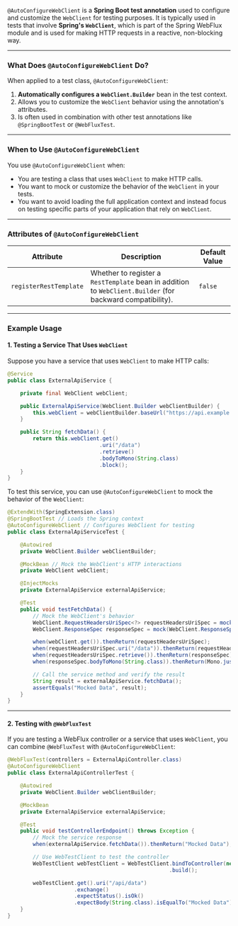 `@AutoConfigureWebClient` is a **Spring Boot test annotation** used to configure and customize the `WebClient` for testing purposes. It is typically used in tests that involve **Spring's `WebClient`**, which is part of the Spring WebFlux module and is used for making HTTP requests in a reactive, non-blocking way.

---

### **What Does `@AutoConfigureWebClient` Do?**

When applied to a test class, `@AutoConfigureWebClient`:
1. **Automatically configures a `WebClient.Builder`** bean in the test context.
2. Allows you to customize the `WebClient` behavior using the annotation's attributes.
3. Is often used in combination with other test annotations like `@SpringBootTest` or `@WebFluxTest`.

---

### **When to Use `@AutoConfigureWebClient`**

You use `@AutoConfigureWebClient` when:
- You are testing a class that uses `WebClient` to make HTTP calls.
- You want to mock or customize the behavior of the `WebClient` in your tests.
- You want to avoid loading the full application context and instead focus on testing specific parts of your application that rely on `WebClient`.

---

### **Attributes of `@AutoConfigureWebClient`**

| **Attribute**      | **Description**                                                                                         | **Default Value** |
|--------------------|---------------------------------------------------------------------------------------------------------|-------------------|
| `registerRestTemplate` | Whether to register a `RestTemplate` bean in addition to `WebClient.Builder` (for backward compatibility). | `false`           |

---

### **Example Usage**

#### **1. Testing a Service That Uses `WebClient`**

Suppose you have a service that uses `WebClient` to make HTTP calls:

```java
@Service
public class ExternalApiService {

    private final WebClient webClient;

    public ExternalApiService(WebClient.Builder webClientBuilder) {
        this.webClient = webClientBuilder.baseUrl("https://api.example.com").build();
    }

    public String fetchData() {
        return this.webClient.get()
                             .uri("/data")
                             .retrieve()
                             .bodyToMono(String.class)
                             .block();
    }
}
```

To test this service, you can use `@AutoConfigureWebClient` to mock the behavior of the `WebClient`:

```java
@ExtendWith(SpringExtension.class)
@SpringBootTest // Loads the Spring context
@AutoConfigureWebClient // Configures WebClient for testing
public class ExternalApiServiceTest {

    @Autowired
    private WebClient.Builder webClientBuilder;

    @MockBean // Mock the WebClient's HTTP interactions
    private WebClient webClient;

    @InjectMocks
    private ExternalApiService externalApiService;

    @Test
    public void testFetchData() {
        // Mock the WebClient's behavior
        WebClient.RequestHeadersUriSpec<?> requestHeadersUriSpec = mock(WebClient.RequestHeadersUriSpec.class);
        WebClient.ResponseSpec responseSpec = mock(WebClient.ResponseSpec.class);

        when(webClient.get()).thenReturn(requestHeadersUriSpec);
        when(requestHeadersUriSpec.uri("/data")).thenReturn(requestHeadersUriSpec);
        when(requestHeadersUriSpec.retrieve()).thenReturn(responseSpec);
        when(responseSpec.bodyToMono(String.class)).thenReturn(Mono.just("Mocked Data"));

        // Call the service method and verify the result
        String result = externalApiService.fetchData();
        assertEquals("Mocked Data", result);
    }
}
```

---

#### **2. Testing with `@WebFluxTest`**

If you are testing a WebFlux controller or a service that uses `WebClient`, you can combine `@WebFluxTest` with `@AutoConfigureWebClient`:

```java
@WebFluxTest(controllers = ExternalApiController.class)
@AutoConfigureWebClient
public class ExternalApiControllerTest {

    @Autowired
    private WebClient.Builder webClientBuilder;

    @MockBean
    private ExternalApiService externalApiService;

    @Test
    public void testControllerEndpoint() throws Exception {
        // Mock the service response
        when(externalApiService.fetchData()).thenReturn("Mocked Data");

        // Use WebTestClient to test the controller
        WebTestClient webTestClient = WebTestClient.bindToController(new ExternalApiController(externalApiService))
                                                   .build();

        webTestClient.get().uri("/api/data")
                     .exchange()
                     .expectStatus().isOk()
                     .expectBody(String.class).isEqualTo("Mocked Data");
    }
}
```
